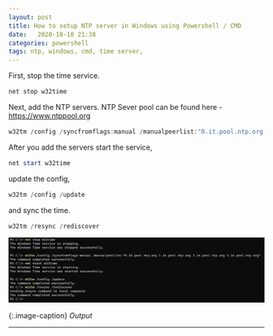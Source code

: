 ```yaml
---
layout: post
title: How to setup NTP server in Windows using Powershell / CMD
date:   2020-10-10 21:38
categories: powershell
tags: ntp, windows, cmd, time server,
---
```


First, stop the time service.

```powershell
net stop w32time
```

Next, add the NTP servers. NTP Sever pool can be found here - <https://www.ntppool.org>

```powershell
w32tm /config /syncfromflags:manual /manualpeerlist:"0.it.pool.ntp.org 1.ie.pool.ntp.org 2.ie.pool.ntp.org 3.ie.pool.ntp.org"
```

After you add the servers start the service,

```powershell
net start w32time
```

update the config,

```powershell
w32tm /config /update
```

 and sync the time.

```powershell
w32tm /resync /rediscover
```

![](/assets/2020-10-10-ntp-setup-poweshell-cmd/ntp-cmd.png)

{:.image-caption}
*Output*

---